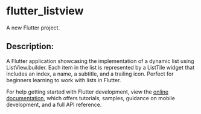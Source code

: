 # flutter_listview

A new Flutter project.

## Description:

A Flutter application showcasing the implementation of a dynamic list using ListView.builder. Each item in the list is represented by a ListTile widget that includes an index, a name, a subtitle, and a trailing icon. Perfect for beginners learning to work with lists in Flutter.

For help getting started with Flutter development, view the
[online documentation](https://docs.flutter.dev/), which offers tutorials,
samples, guidance on mobile development, and a full API reference.
